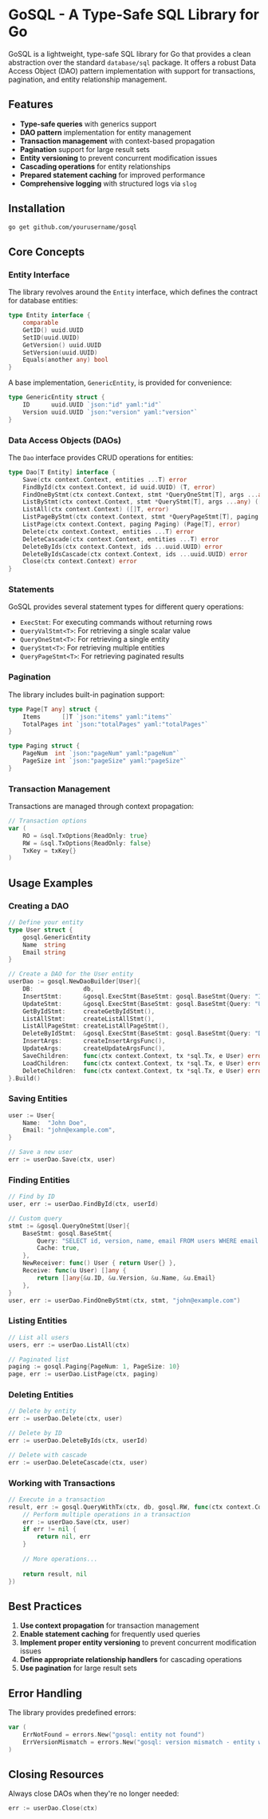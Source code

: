 # GoSQL - A Type-Safe SQL Library for Go

GoSQL is a lightweight, type-safe SQL library for Go that provides a clean abstraction over the standard `database/sql` package. It offers a robust Data Access Object (DAO) pattern implementation with support for transactions, pagination, and entity relationship management.

## Features

- **Type-safe queries** with generics support
- **DAO pattern** implementation for entity management
- **Transaction management** with context-based propagation
- **Pagination** support for large result sets
- **Entity versioning** to prevent concurrent modification issues
- **Cascading operations** for entity relationships
- **Prepared statement caching** for improved performance
- **Comprehensive logging** with structured logs via `slog`

## Installation

```bash
go get github.com/yourusername/gosql
```

## Core Concepts

### Entity Interface

The library revolves around the `Entity` interface, which defines the contract for database entities:

```go
type Entity interface {
	comparable
	GetID() uuid.UUID
	SetID(uuid.UUID)
	GetVersion() uuid.UUID
	SetVersion(uuid.UUID)
	Equals(another any) bool
}
```

A base implementation, `GenericEntity`, is provided for convenience:

```go
type GenericEntity struct {
	ID      uuid.UUID `json:"id" yaml:"id"`
	Version uuid.UUID `json:"version" yaml:"version"`
}
```

### Data Access Objects (DAOs)

The `Dao` interface provides CRUD operations for entities:

```go
type Dao[T Entity] interface {
	Save(ctx context.Context, entities ...T) error
	FindById(ctx context.Context, id uuid.UUID) (T, error)
	FindOneByStmt(ctx context.Context, stmt *QueryOneStmt[T], args ...any) (T, error)
	ListByStmt(ctx context.Context, stmt *QueryStmt[T], args ...any) ([]T, error)
	ListAll(ctx context.Context) ([]T, error)
	ListPageByStmt(ctx context.Context, stmt *QueryPageStmt[T], paging Paging, args ...any) (Page[T], error)
	ListPage(ctx context.Context, paging Paging) (Page[T], error)
	Delete(ctx context.Context, entities ...T) error
	DeleteCascade(ctx context.Context, entities ...T) error
	DeleteByIds(ctx context.Context, ids ...uuid.UUID) error
	DeleteByIdsCascade(ctx context.Context, ids ...uuid.UUID) error
	Close(ctx context.Context) error
}
```

### Statements

GoSQL provides several statement types for different query operations:

- `ExecStmt`: For executing commands without returning rows
- `QueryValStmt<T>`: For retrieving a single scalar value
- `QueryOneStmt<T>`: For retrieving a single entity
- `QueryStmt<T>`: For retrieving multiple entities
- `QueryPageStmt<T>`: For retrieving paginated results

### Pagination

The library includes built-in pagination support:

```go
type Page[T any] struct {
	Items      []T `json:"items" yaml:"items"`
	TotalPages int `json:"totalPages" yaml:"totalPages"`
}

type Paging struct {
	PageNum  int `json:"pageNum" yaml:"pageNum"`
	PageSize int `json:"pageSize" yaml:"pageSize"`
}
```

### Transaction Management

Transactions are managed through context propagation:

```go
// Transaction options
var (
	RO = &sql.TxOptions{ReadOnly: true}
	RW = &sql.TxOptions{ReadOnly: false}
	TxKey = txKey{}
)
```

## Usage Examples

### Creating a DAO

```go
// Define your entity
type User struct {
	gosql.GenericEntity
	Name  string
	Email string
}

// Create a DAO for the User entity
userDao := gosql.NewDaoBuilder[User]{
	DB:              db,
	InsertStmt:      &gosql.ExecStmt{BaseStmt: gosql.BaseStmt{Query: "INSERT INTO users (id, version, name, email) VALUES (?, ?, ?, ?)", Cache: true}},
	UpdateStmt:      &gosql.ExecStmt{BaseStmt: gosql.BaseStmt{Query: "UPDATE users SET version = ?, name = ?, email = ? WHERE id = ? AND version = ?", Cache: true}},
	GetByIdStmt:     createGetByIdStmt(),
	ListAllStmt:     createListAllStmt(),
	ListAllPageStmt: createListAllPageStmt(),
	DeleteByIdStmt:  &gosql.ExecStmt{BaseStmt: gosql.BaseStmt{Query: "DELETE FROM users WHERE id = ?", Cache: true}},
	InsertArgs:      createInsertArgsFunc(),
	UpdateArgs:      createUpdateArgsFunc(),
	SaveChildren:    func(ctx context.Context, tx *sql.Tx, e User) error { return nil },
	LoadChildren:    func(ctx context.Context, tx *sql.Tx, e User) error { return nil },
	DeleteChildren:  func(ctx context.Context, tx *sql.Tx, e User) error { return nil },
}.Build()
```

### Saving Entities

```go
user := User{
	Name:  "John Doe",
	Email: "john@example.com",
}

// Save a new user
err := userDao.Save(ctx, user)
```

### Finding Entities

```go
// Find by ID
user, err := userDao.FindById(ctx, userId)

// Custom query
stmt := &gosql.QueryOneStmt[User]{
	BaseStmt: gosql.BaseStmt{
		Query: "SELECT id, version, name, email FROM users WHERE email = ?",
		Cache: true,
	},
	NewReceiver: func() User { return User{} },
	Receive: func(u User) []any {
		return []any{&u.ID, &u.Version, &u.Name, &u.Email}
	},
}
user, err := userDao.FindOneByStmt(ctx, stmt, "john@example.com")
```

### Listing Entities

```go
// List all users
users, err := userDao.ListAll(ctx)

// Paginated list
paging := gosql.Paging{PageNum: 1, PageSize: 10}
page, err := userDao.ListPage(ctx, paging)
```

### Deleting Entities

```go
// Delete by entity
err := userDao.Delete(ctx, user)

// Delete by ID
err := userDao.DeleteByIds(ctx, userId)

// Delete with cascade
err := userDao.DeleteCascade(ctx, user)
```

### Working with Transactions

```go
// Execute in a transaction
result, err := gosql.QueryWithTx(ctx, db, gosql.RW, func(ctx context.Context, tx *sql.Tx) (Result, error) {
    // Perform multiple operations in a transaction
    err := userDao.Save(ctx, user)
    if err != nil {
        return nil, err
    }
    
    // More operations...
    
    return result, nil
})
```

## Best Practices

1. **Use context propagation** for transaction management
2. **Enable statement caching** for frequently used queries
3. **Implement proper entity versioning** to prevent concurrent modification issues
4. **Define appropriate relationship handlers** for cascading operations
5. **Use pagination** for large result sets

## Error Handling

The library provides predefined errors:

```go
var (
	ErrNotFound = errors.New("gosql: entity not found")
	ErrVersionMismatch = errors.New("gosql: version mismatch - entity was modified")
)
```

## Closing Resources

Always close DAOs when they're no longer needed:

```go
err := userDao.Close(ctx)
```

